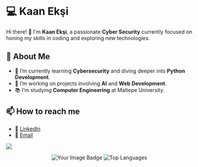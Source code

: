 # 💻 Kaan Ekşi

Hi there! 👋 I'm **Kaan Ekşi**, a passionate **Cyber Security** currently focused on honing my skills in coding and exploring new technologies.

## 👀 About Me
- 🌱 I’m currently learning **Cybersecurity** and diving deeper into **Python Development**.
- 🔭 I’m working on projects involving **AI** and **Web Development**.
- 📚 I’m studying **Computer Engineering** at Maltepe University.

## 📫 How to reach me
- 💼 [LinkedIn](https://www.linkedin.com/in/kaan-ek%C5%9Fi-74937b269/)
- 📧 [Email](mailto:y.kaaneksi@gmail.com)

![](https://komarev.com/ghpvc/?username=Kaaneeksi&style=flat&color=238636&label=Profile+Views)
 
<p align="center">
  <img src="https://tryhackme-badges.s3.amazonaws.com/kaaneeksi.png" alt="Your Image Badge" />
  <img src="https://github-readme-stats.vercel.app/api/top-langs/?username=Kaaneeksi&layout=compact&theme=radical" alt="Top Languages" />
</p>

<!---
Kaaneeksi/Kaaneeksi is a ✨ special ✨ repository because its `README.md` (this file) appears on your GitHub profile.
You can click the Preview link to take a look at your changes.
--->

